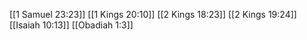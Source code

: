 [[1 Samuel 23:23]]
[[1 Kings 20:10]]
[[2 Kings 18:23]]
[[2 Kings 19:24]]
[[Isaiah 10:13]]
[[Obadiah 1:3]]
